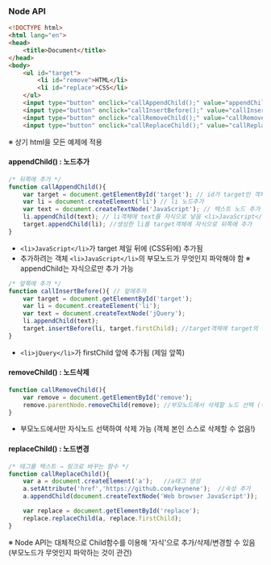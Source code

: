 ### Node API
```html
<!DOCTYPE html>
<html lang="en">
<head>
    <title>Document</title>
</head>
<body>
    <ul id="target">
        <li id="remove">HTML</li>
        <li id="replace">CSS</li>
    </ul>
    <input type="button" onclick="callAppendChild();" value="appendChild()" />
    <input type="button" onclick="callInsertBefore();" value="callInsertBefore()" />
    <input type="button" onclick="callRemoveChild();" value="callRemoveChild()" />
    <input type="button" onclick="callReplaceChild();" value="callReplaceChild()" />
```
※ 상기 html을 모든 예제에 적용
#### appendChild() : 노드추가
```javascript
/* 뒤쪽에 추가 */
function callAppendChild(){
    var target = document.getElementById('target'); // id가 target인 객체 저장
    var li = document.createElement('li') // li 노드추가
    var text = document.createTextNode('JavaScript'); // 텍스트 노드 추가
    li.appendChild(text); // li객체에 text를 자식으로 넣음 <li>JavaScript</li>
    target.appendChild(li); //생성한 li를 target객체에 자식으로 뒤쪽에 추가
}
```
- ```<li>JavaScript</li>```가 target 제일 뒤에 (CSS뒤에) 추가됨
- 추가하려는 객체 ```<li>JavaScript</li>```의 부모노드가 무엇인지 파악해야 함
※ appendChild는 자식으로만 추가 가능

```javascript
/* 앞쪽에 추가 */
function callInsertBefore(){ // 앞에추가
    var target = document.getElementById('target');
    var li = document.createElement('li');
    var text = document.createTextNode('jQuery');
    li.appendChild(text);
    target.insertBefore(li, target.firstChild); //target객체에 target의 firstChild 앞에 추가
}
```
- ```<li>jQuery</li>```가 firstChild 앞에 추가됨 (제일 앞쪽)

#### removeChild() : 노드삭제
```javascript
function callRemoveChild(){
    var remove = document.getElementById('remove');
    remove.parentNode.removeChild(remove); //부모노드에서 삭제할 노드 선택 (부모노드에서만 자식을 삭제 가능, 본인삭제 불가능)
}
```
- 부모노드에서만 자식노드 선택하여 삭제 가능 (객체 본인 스스로 삭제할 수 없음!)

#### replaceChild() : 노드변경
```javascript
/* 태그를 텍스트 → 링크로 바꾸는 함수 */
function callReplaceChild(){
    var a = document.createElement('a');   //a태그 생성
    a.setAttribute('href','https://github.com/keynene');  //속성 추가
    a.appendChild(document.createTextNode('Web browser JavaScript'));  //a태그에 텍스트 추가

    var replace = document.getElementById('replace');
    replace.replaceChild(a, replace.firstChild);
}
```

※ Node API는 대체적으로 Child함수를 이용해 '자식'으로 추가/삭제/변경할 수 있음 (부모노드가 무엇인지 파악하는 것이 관건)